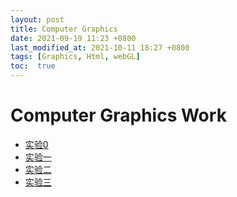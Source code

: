 ```yaml
---
layout: post
title: Computer Graphics
date: 2021-09-19 11:23 +0800
last_modified_at: 2021-10-11 18:27 +0800
tags: [Graphics, Html, webGL]
toc:  true
---
```


<html>
<body>
    <h1>Computer Graphics Work</h1>
    <ul>
        <li><a href = "../../../../start.html">实验0</a></li>
        <li><a href = "../../../../Lab2.html">实验一</a></li>
        <li><a href = "../../../../lab02.html">实验二</a></li>
        <li><a href = "../../../../lab3.html">实验三</a></li>

